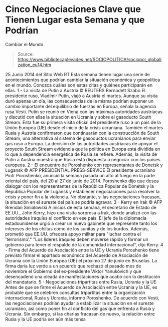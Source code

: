 # Cinco Negociaciones Clave que Tienen Lugar esta Semana y que Podrían 
Cambiar el Mundo

> Source: https://www.bibliotecapleyades.net/SOCIOPOLITICA/sociopol_globalization_eu14.htm

25 Junio 2014
del Sitio Web
RT
Esta semana tienen lugar una serie de acontecimientos que podrían cambiar la
situación económica y geopolítica en el mundo.
Conozca cuáles son estas citas y quiénes
participarán en ellas.
1 - La visita de Putin a
Austria
© REUTERS Bernadett Szabo
El presidente ruso, Vladímir Putin,
viajó a Austria el martes.
Aunque su visita duró apenas un día, las
consecuencias de la misma podrían suponer un cambio importante del
equilibrio de fuerzas en Europa, señala la agencia rusa
Vesti.
Putin se reunió en Viena con las máximas autoridades austríacas y discutió
con ellas la situación en Ucrania y sobre el
gasoducto South Stream. Esta fue su primera
visita oficial del presidente ruso a un país de la Unión Europea (UE) desde
el inicio de la crisis ucraniana.
También el martes Rusia y Austria confirmaron que continuarán con la
construcción de South Stream, una alternativa al sistema de gasoductos
ucranianos para enviar gas ruso a Europa.
La decisión de las
autoridades austriacas de apoyar el
proyecto South Stream evidencia que la política en Europa está dividida en
lo que a dependencia energética de Rusia se refiere.
Además, la visita de Putin a Austria muestra que
Rusia está dispuesta a negociar con los países europeos.
2 - El encuentro de
Poroshenko con representantes de Donetsk y Lugansk
© AFP PRESIDENTIAL PRESS-SERVICE
El presidente ucraniano Piotr Poroshenko, anunció la semana pasada
un alto al fuego en la parte oriental del
país, del 20 al 27 de junio de 2014.
Poroshenko dijo que desea dialogar con los representantes de la
República Popular de Donetsk y la
República Popular de Lugansk y establecer
negociaciones para resolver la crisis y poner fin a la violencia.
No obstante, si las negociaciones fracasan, la situación en el sureste del
país se podría agravar.
3 - Kerry en Irak
© AFP Brendan Smialowski
A inicios de esta semana, el secretario de Estado de EE.UU., John Kerry,
hizo una
visita sorpresa a Irak, donde analizó con
las autoridades iraquíes
el conflicto en ese país.
El jefe de la diplomacia estadounidense urgió a crear un nuevo
gabinete que represente tanto los intereses de los chiitas como de los
sunitas y de los kurdos.
Además, prometió que EE.UU. ofrecerá apoyo
militar para "luchar contra
el
'terrorismo'."
"Los líderes iraquíes deben moverse rápido y
formar un gobierno para tener el respaldo de la comunidad
internacional", dijo Kerry.
4 - Firma del Acuerdo
de Asociación entre la UE y Ucrania
Poroshenko tiene previsto firmar el apartado económico del
Acuerdo de Asociación de Ucrania con la Unión Europea
(UE) el próximo 27 de junio en Bruselas.
La firma daría luz verde a un acuerdo que rechazó el pasado mes de noviembre
el Gobierno del ex-presidente Víktor Yanukóvich y que desencadenó una
oleada de manifestaciones que acabó con la destitución del mandatario.
5 - Negociaciones
tripartitas entre Rusia, Ucrania y la UE
Antes de que se firme el Acuerdo de Asociación entre Ucrania y la UE, es
probable que se celebren
consultas tripartitas entre la organización
internacional, Rusia y Ucrania, informó Poroshenko.
De acuerdo con
Vesti, las negociaciones podrían ayudar a
estabilizar la situación en el sureste ucraniano, así como poner fin al
conflicto del gas que enfrenta a Rusia y Ucrania.
Sin embargo, si las charlas fracasan de nuevo,
la relación entre Rusia y la UE podría ser aún más tensa
